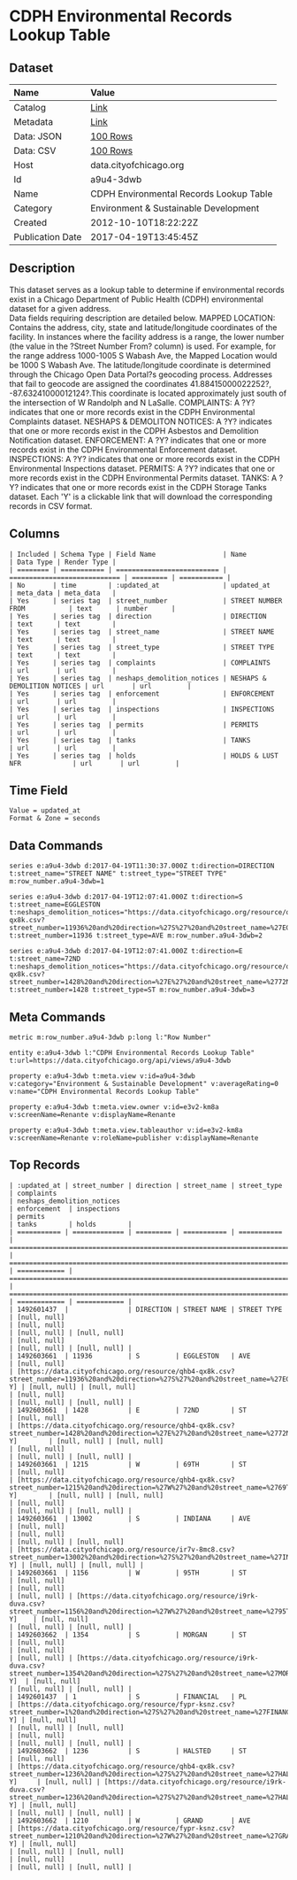 # CDPH Environmental Records Lookup Table

## Dataset

| Name | Value |
| :--- | :---- |
| Catalog | [Link](https://catalog.data.gov/dataset/cdph-environmental-records-lookup-table) |
| Metadata | [Link](https://data.cityofchicago.org/api/views/a9u4-3dwb) |
| Data: JSON | [100 Rows](https://data.cityofchicago.org/api/views/a9u4-3dwb/rows.json?max_rows=100) |
| Data: CSV | [100 Rows](https://data.cityofchicago.org/api/views/a9u4-3dwb/rows.csv?max_rows=100) |
| Host | data.cityofchicago.org |
| Id | a9u4-3dwb |
| Name | CDPH Environmental Records Lookup Table |
| Category | Environment & Sustainable Development |
| Created | 2012-10-10T18:22:22Z |
| Publication Date | 2017-04-19T13:45:45Z |

## Description

This dataset serves as a lookup table to determine if environmental records exist in a Chicago Department of Public Health (CDPH) environmental dataset for a given address.   
Data fields requiring description are detailed below. 
MAPPED LOCATION: Contains the address, city, state and latitude/longitude coordinates of the facility. In instances where the facility address is a range, the lower number (the value in the ?Street Number From? column) is used. For example, for the range address 1000-1005 S Wabash Ave, the Mapped Location would be 1000 S Wabash Ave. The latitude/longitude coordinate is determined through the Chicago Open Data Portal?s geocoding process.  Addresses that fail to geocode are assigned the coordinates 41.88415000022252?, -87.63241000012124?.This coordinate is located approximately just south of the intersection of W Randolph and N LaSalle.
COMPLAINTS:  A ?Y? indicates that one or more records exist in the CDPH Environmental Complaints dataset. 
NESHAPS & DEMOLITON NOTICES:  A ?Y? indicates that one or more records exist in the CDPH Asbestos and Demolition Notification dataset. 
ENFORCEMENT:  A ?Y? indicates that one or more records exist in the CDPH Environmental Enforcement dataset. 
INSPECTIONS:  A ?Y? indicates that one or more records exist in the CDPH Environmental Inspections dataset. 
PERMITS:  A ?Y? indicates that one or more records exist in the CDPH Environmental Permits dataset. 
TANKS:  A ?Y? indicates that one or more records exist in the CDPH Storage Tanks dataset.  Each 'Y' is a clickable link that will download the corresponding records in CSV format.

## Columns

```ls
| Included | Schema Type | Field Name                 | Name                         | Data Type | Render Type |
| ======== | =========== | ========================== | ============================ | ========= | =========== |
| No       | time        | :updated_at                | updated_at                   | meta_data | meta_data   |
| Yes      | series tag  | street_number              | STREET NUMBER FROM           | text      | number      |
| Yes      | series tag  | direction                  | DIRECTION                    | text      | text        |
| Yes      | series tag  | street_name                | STREET NAME                  | text      | text        |
| Yes      | series tag  | street_type                | STREET TYPE                  | text      | text        |
| Yes      | series tag  | complaints                 | COMPLAINTS                   | url       | url         |
| Yes      | series tag  | neshaps_demolition_notices | NESHAPS & DEMOLITION NOTICES | url       | url         |
| Yes      | series tag  | enforcement                | ENFORCEMENT                  | url       | url         |
| Yes      | series tag  | inspections                | INSPECTIONS                  | url       | url         |
| Yes      | series tag  | permits                    | PERMITS                      | url       | url         |
| Yes      | series tag  | tanks                      | TANKS                        | url       | url         |
| Yes      | series tag  | holds                      | HOLDS & LUST NFR             | url       | url         |
```

## Time Field

```ls
Value = updated_at
Format & Zone = seconds
```

## Data Commands

```ls
series e:a9u4-3dwb d:2017-04-19T11:30:37.000Z t:direction=DIRECTION t:street_name="STREET NAME" t:street_type="STREET TYPE" m:row_number.a9u4-3dwb=1

series e:a9u4-3dwb d:2017-04-19T12:07:41.000Z t:direction=S t:street_name=EGGLESTON t:neshaps_demolition_notices="https://data.cityofchicago.org/resource/qhb4-qx8k.csv?street_number=11936%20and%20direction=%27S%27%20and%20street_name=%27EGGLESTON%27%20and%20street_type=%27AVE%27" t:street_number=11936 t:street_type=AVE m:row_number.a9u4-3dwb=2

series e:a9u4-3dwb d:2017-04-19T12:07:41.000Z t:direction=E t:street_name=72ND t:neshaps_demolition_notices="https://data.cityofchicago.org/resource/qhb4-qx8k.csv?street_number=1428%20and%20direction=%27E%27%20and%20street_name=%2772ND%27%20and%20street_type=%27ST%27" t:street_number=1428 t:street_type=ST m:row_number.a9u4-3dwb=3
```

## Meta Commands

```ls
metric m:row_number.a9u4-3dwb p:long l:"Row Number"

entity e:a9u4-3dwb l:"CDPH Environmental Records Lookup Table" t:url=https://data.cityofchicago.org/api/views/a9u4-3dwb

property e:a9u4-3dwb t:meta.view v:id=a9u4-3dwb v:category="Environment & Sustainable Development" v:averageRating=0 v:name="CDPH Environmental Records Lookup Table"

property e:a9u4-3dwb t:meta.view.owner v:id=e3v2-km8a v:screenName=Renante v:displayName=Renante

property e:a9u4-3dwb t:meta.view.tableauthor v:id=e3v2-km8a v:screenName=Renante v:roleName=publisher v:displayName=Renante
```

## Top Records

```ls
| :updated_at | street_number | direction | street_name | street_type | complaints                                                                                                                                                            | neshaps_demolition_notices                                                                                                                                                 | enforcement  | inspections                                                                                                                                                            | permits                                                                                                                                                                  | tanks        | holds        | 
| =========== | ============= | ========= | =========== | =========== | ===================================================================================================================================================================== | ========================================================================================================================================================================== | ============ | ====================================================================================================================================================================== | ======================================================================================================================================================================== | ============ | ============ | 
| 1492601437  |               | DIRECTION | STREET NAME | STREET TYPE | [null, null]                                                                                                                                                          | [null, null]                                                                                                                                                               | [null, null] | [null, null]                                                                                                                                                           | [null, null]                                                                                                                                                             | [null, null] | [null, null] | 
| 1492603661  | 11936         | S         | EGGLESTON   | AVE         | [null, null]                                                                                                                                                          | [https://data.cityofchicago.org/resource/qhb4-qx8k.csv?street_number=11936%20and%20direction=%27S%27%20and%20street_name=%27EGGLESTON%27%20and%20street_type=%27AVE%27, Y] | [null, null] | [null, null]                                                                                                                                                           | [null, null]                                                                                                                                                             | [null, null] | [null, null] | 
| 1492603661  | 1428          | E         | 72ND        | ST          | [null, null]                                                                                                                                                          | [https://data.cityofchicago.org/resource/qhb4-qx8k.csv?street_number=1428%20and%20direction=%27E%27%20and%20street_name=%2772ND%27%20and%20street_type=%27ST%27, Y]        | [null, null] | [null, null]                                                                                                                                                           | [null, null]                                                                                                                                                             | [null, null] | [null, null] | 
| 1492603661  | 1215          | W         | 69TH        | ST          | [null, null]                                                                                                                                                          | [https://data.cityofchicago.org/resource/qhb4-qx8k.csv?street_number=1215%20and%20direction=%27W%27%20and%20street_name=%2769TH%27%20and%20street_type=%27ST%27, Y]        | [null, null] | [null, null]                                                                                                                                                           | [null, null]                                                                                                                                                             | [null, null] | [null, null] | 
| 1492603661  | 13002         | S         | INDIANA     | AVE         | [null, null]                                                                                                                                                          | [null, null]                                                                                                                                                               | [null, null] | [null, null]                                                                                                                                                           | [https://data.cityofchicago.org/resource/ir7v-8mc8.csv?street_number=13002%20and%20direction=%27S%27%20and%20street_name=%27INDIANA%27%20and%20street_type=%27AVE%27, Y] | [null, null] | [null, null] | 
| 1492603661  | 1156          | W         | 95TH        | ST          | [null, null]                                                                                                                                                          | [null, null]                                                                                                                                                               | [null, null] | [https://data.cityofchicago.org/resource/i9rk-duva.csv?street_number=1156%20and%20direction=%27W%27%20and%20street_name=%2795TH%27%20and%20street_type=%27ST%27, Y]    | [null, null]                                                                                                                                                             | [null, null] | [null, null] | 
| 1492603662  | 1354          | S         | MORGAN      | ST          | [null, null]                                                                                                                                                          | [null, null]                                                                                                                                                               | [null, null] | [https://data.cityofchicago.org/resource/i9rk-duva.csv?street_number=1354%20and%20direction=%27S%27%20and%20street_name=%27MORGAN%27%20and%20street_type=%27ST%27, Y]  | [null, null]                                                                                                                                                             | [null, null] | [null, null] | 
| 1492601437  | 1             | S         | FINANCIAL   | PL          | [https://data.cityofchicago.org/resource/fypr-ksnz.csv?street_number=1%20and%20direction=%27S%27%20and%20street_name=%27FINANCIAL%27%20and%20street_type=%27PL%27, Y] | [null, null]                                                                                                                                                               | [null, null] | [null, null]                                                                                                                                                           | [null, null]                                                                                                                                                             | [null, null] | [null, null] | 
| 1492603662  | 1236          | S         | HALSTED     | ST          | [null, null]                                                                                                                                                          | [https://data.cityofchicago.org/resource/qhb4-qx8k.csv?street_number=1236%20and%20direction=%27S%27%20and%20street_name=%27HALSTED%27%20and%20street_type=%27ST%27, Y]     | [null, null] | [https://data.cityofchicago.org/resource/i9rk-duva.csv?street_number=1236%20and%20direction=%27S%27%20and%20street_name=%27HALSTED%27%20and%20street_type=%27ST%27, Y] | [null, null]                                                                                                                                                             | [null, null] | [null, null] | 
| 1492603662  | 1210          | W         | GRAND       | AVE         | [https://data.cityofchicago.org/resource/fypr-ksnz.csv?street_number=1210%20and%20direction=%27W%27%20and%20street_name=%27GRAND%27%20and%20street_type=%27AVE%27, Y] | [null, null]                                                                                                                                                               | [null, null] | [null, null]                                                                                                                                                           | [null, null]                                                                                                                                                             | [null, null] | [null, null] | 
```